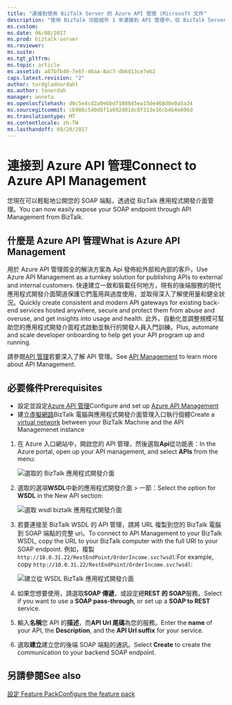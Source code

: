 ```yaml
---
title: "連接到使用 BizTalk Server 的 Azure API 管理 |Microsoft 文件"
description: "使用 BizTalk 功能組件 1 來連接到 API 管理中，從 BizTalk Server"
ms.custom: 
ms.date: 06/08/2017
ms.prod: biztalk-server
ms.reviewer: 
ms.suite: 
ms.tgt_pltfrm: 
ms.topic: article
ms.assetid: a87bfb40-7e6f-46aa-8ac7-db6d13ce7eb2
caps.latest.revision: "2"
author: tordgladnordahl
ms.author: tonordah
manager: anneta
ms.openlocfilehash: d0c5e4cd2a0ebbd7108845ea15de468d0e0a5a34
ms.sourcegitcommit: cb908c540d8f1a692d01dc8f313e16cb4b4e696d
ms.translationtype: MT
ms.contentlocale: zh-TW
ms.lasthandoff: 09/20/2017
---
```

# <a name="connect-to-azure-api-management"></a><span data-ttu-id="8a72d-103">連接到 Azure API 管理</span><span class="sxs-lookup"><span data-stu-id="8a72d-103">Connect to Azure API Management</span></span>
<span data-ttu-id="8a72d-104">您現在可以輕鬆地公開您的 SOAP 端點，透過從 BizTalk 應用程式開發介面管理。</span><span class="sxs-lookup"><span data-stu-id="8a72d-104">You can now easily expose your SOAP endpoint through API Management from BizTalk.</span></span>

## <a name="what-is-azure-api-management"></a><span data-ttu-id="8a72d-105">什麼是 Azure API 管理</span><span class="sxs-lookup"><span data-stu-id="8a72d-105">What is Azure API Management</span></span>
<span data-ttu-id="8a72d-106">用於 Azure API 管理周全的解決方案為 Api 發佈給外部和內部的客戶。</span><span class="sxs-lookup"><span data-stu-id="8a72d-106">Use Azure API Management as a turnkey solution for publishing APIs to external and internal customers.</span></span> <span data-ttu-id="8a72d-107">快速建立一致和裝載任何地方，現有的後端服務的現代應用程式開發介面閘道保護它們濫用與過度使用，並取得深入了解使用量和健全狀況。</span><span class="sxs-lookup"><span data-stu-id="8a72d-107">Quickly create consistent and modern API gateways for existing back-end services hosted anywhere, secure and protect them from abuse and overuse, and get insights into usage and health.</span></span> <span data-ttu-id="8a72d-108">此外，自動化並調整規模可幫助您的應用程式開發介面程式啟動並執行的開發人員入門訓練。</span><span class="sxs-lookup"><span data-stu-id="8a72d-108">Plus, automate and scale developer onboarding to help get your API program up and running.</span></span> 

<span data-ttu-id="8a72d-109">請參閱[API 管理](https://azure.microsoft.com/en-us/services/api-management/)若要深入了解 API 管理。</span><span class="sxs-lookup"><span data-stu-id="8a72d-109">See [API Management](https://azure.microsoft.com/en-us/services/api-management/) to learn more about API Management.</span></span>

## <a name="prerequisites"></a><span data-ttu-id="8a72d-110">必要條件</span><span class="sxs-lookup"><span data-stu-id="8a72d-110">Prerequisites</span></span>
* <span data-ttu-id="8a72d-111">設定並設定[Azure API 管理](https://docs.microsoft.com/en-us/azure/api-management/api-management-get-started)</span><span class="sxs-lookup"><span data-stu-id="8a72d-111">Configure and set up [Azure API Management](https://docs.microsoft.com/en-us/azure/api-management/api-management-get-started)</span></span>
* <span data-ttu-id="8a72d-112">建立[虛擬網路](https://docs.microsoft.com/en-us/azure/api-management/api-management-using-with-vnet)BizTalk 電腦與應用程式開發介面管理入口執行個體</span><span class="sxs-lookup"><span data-stu-id="8a72d-112">Create a [virtual network](https://docs.microsoft.com/en-us/azure/api-management/api-management-using-with-vnet) between your BizTalk Machine and the API Managemenet instance</span></span>


1. <span data-ttu-id="8a72d-113">在 Azure 入口網站中，開啟您的 API 管理，然後選取**Api**從功能表：</span><span class="sxs-lookup"><span data-stu-id="8a72d-113">In the Azure portal, open up your API management, and select **APIs** from the menu:</span></span>

    ![選取的 BizTalk 應用程式開發介面](../core/media/select-api-for-biztalk.png)
    
2. <span data-ttu-id="8a72d-115">選取的選項**WSDL**中新的應用程式開發介面 > 一節：</span><span class="sxs-lookup"><span data-stu-id="8a72d-115">Select the option for **WSDL** in the New API section:</span></span>

    ![選取 wsdl biztalk 應用程式開發介面](../core/media/select-wsdl-biztalk-api.png)
    
3. <span data-ttu-id="8a72d-117">若要連接至 BizTalk WSDL 的 API 管理，請將 URL 複製到您的 BizTalk 電腦到 SOAP 端點的完整 uri。</span><span class="sxs-lookup"><span data-stu-id="8a72d-117">To connect to API Management to your BizTalk WSDL, copy the URL to your BizTalk computer with the full URI to your SOAP endpoint.</span></span> <span data-ttu-id="8a72d-118">例如，複製`http://10.0.31.22/RestEndPoint/OrderIncome.svc?wsdl`:</span><span class="sxs-lookup"><span data-stu-id="8a72d-118">For example, copy `http://10.0.31.22/RestEndPoint/OrderIncome.svc?wsdl`:</span></span>

    ![建立從 WSDL BizTalk 應用程式開發介面](../core/media/create-api-from-wsdl-biztalk.png)

4. <span data-ttu-id="8a72d-120">如果您想要使用，請選取**SOAP 傳遞**，或設定總**REST 的 SOAP**服務。</span><span class="sxs-lookup"><span data-stu-id="8a72d-120">Select if you want to use a **SOAP pass-through**, or set up a **SOAP to REST** service.</span></span>
5. <span data-ttu-id="8a72d-121">輸入**名稱**您 API 的**描述**，而**API Url 尾碼**為您的服務。</span><span class="sxs-lookup"><span data-stu-id="8a72d-121">Enter the **name** of your API, the **Description**, and the **API Url suffix** for your service.</span></span>
6. <span data-ttu-id="8a72d-122">選取**建立**建立您的後端 SOAP 端點的通訊。</span><span class="sxs-lookup"><span data-stu-id="8a72d-122">Select **Create** to create the communication to your backend SOAP endpoint.</span></span>

## <a name="see-also"></a><span data-ttu-id="8a72d-123">另請參閱</span><span class="sxs-lookup"><span data-stu-id="8a72d-123">See also</span></span>
[<span data-ttu-id="8a72d-124">設定 Feature Pack</span><span class="sxs-lookup"><span data-stu-id="8a72d-124">Configure the feature pack</span></span>](configure-the-feature-pack.md)